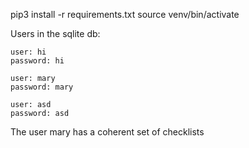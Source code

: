 pip3 install -r requirements.txt
source venv/bin/activate

Users in the sqlite db:

	user: hi
	password: hi

	user: mary
	password: mary

	user: asd
	password: asd

The user mary has a coherent set of checklists
